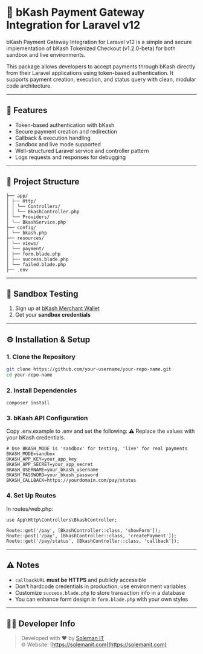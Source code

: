 # 🚀 bKash Payment Gateway Integration for Laravel v12

bKash Payment Gateway Integration for Laravel v12 is a simple and secure implementation of bKash Tokenized Checkout (v1.2.0-beta) for both sandbox and live environments.

This package allows developers to accept payments through bKash directly from their Laravel applications using token-based authentication. It supports payment creation, execution, and status query with clean, modular code architecture.

---

## 🧩 Features

- Token-based authentication with bKash  
- Secure payment creation and redirection  
- Callback & execution handling  
- Sandbox and live mode supported  
- Well-structured Laravel service and controller pattern  
- Logs requests and responses for debugging  

---

## 📂 Project Structure
```
├── app/
│ ├── Http/
│ │ └── Controllers/
│ │ └── BkashController.php
│ └── Providers/
│ └── BkashService.php
├── config/
│ └── bkash.php
├── resources/
│ └── views/
│ └── payment/
│ ├── form.blade.php
│ ├── success.blade.php
│ └── failed.blade.php
├── .env
```
---

## 🧪 Sandbox Testing

1. Sign up at [bKash Merchant Wallet](https://pgw-integration.bkash.com/#/sign-up)  
2. Get your **sandbox credentials**
---

## ⚙️ Installation & Setup

### 1. Clone the Repository

```bash
git clone https://github.com/your-username/your-repo-name.git
cd your-repo-name
```
### 2. Install Dependencies
```
composer install
```
### 3. bKash API Configuration
Copy .env.example to .env and set the following:
⚠️ Replace the values with your bKash credentials.
```
# Use BKASH_MODE is 'sandbox' for testing, 'live' for real payments
BKASH_MODE=sandbox
BKASH_APP_KEY=your_app_key
BKASH_APP_SECRET=your_app_secret
BKASH_USERNAME=your_bkash_username
BKASH_PASSWORD=your_bkash_password
BKASH_CALLBACK=https://yourdomain.com/pay/status
```


### 4. Set Up Routes
In routes/web.php:
```
use App\Http\Controllers\BkashController;

Route::get('/pay', [BkashController::class, 'showForm']);
Route::post('/pay', [BkashController::class, 'createPayment']);
Route::get('/pay/status', [BkashController::class, 'callback']);
```
---

## ⚠️ Notes

- `callbackURL` **must be HTTPS** and publicly accessible  
- Don't hardcode credentials in production; use environment variables  
- Customize `success.blade.php` to store transaction info in a database  
- You can enhance form design in `form.blade.php` with your own styles
---

## 🧑‍💻 Developer Info

> Developed with ❤️ by [Soleman IT](https://github.com/solemanit)  
> 🌐 Website: [https://solemanit.com](https://solemanit.com)
